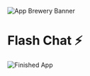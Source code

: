![App Brewery Banner](https://github.com/londonappbrewery/Images/blob/master/AppBreweryBanner.png)


# Flash Chat ⚡️

![Finished App](https://github.com/londonappbrewery/Images/blob/master/flash_chat_flutter_demo.gif)



